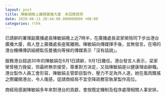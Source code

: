 ```yaml
---
layout: post
title: 陳敏娟晚上離開廣播大廈　未回應提問
date: 2020-06-11 20:44:00.000000000 +08:00
categories: rthk
---
```


已請辭的署理副廣播處長陳敏娟晚上近7時半，在廣播處長梁家榮陪同下步出港台廣播大廈，兩人登上廣播處長座駕離開。陳敏娟向傳媒揮手後，並無發言。在場的港台機構傳訊組總監伍曼儀向等候的傳媒表示「沒有話說」。

服務港台超過30年的陳敏娟在6月1日請辭，9月1日離任。港台發言人表示，梁家榮曾極力挽留，但最終無奈接受，尊重對方決定，又指陳敏娟是以健康理由辭職。港台製作人員工會形容，陳敏娟主管節目製作，壓力不足為外人道，她在風雨飄搖之際離開港台，令人傷感，促請商經局不宜空降政務官執掌製作高位。

商經局感謝陳敏娟多年來對港台的貢獻，會按既定機制及程序處理相關人事安排。
